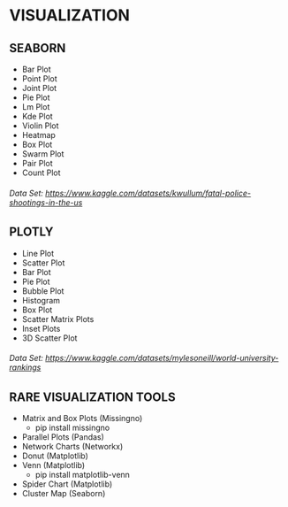 # VISUALIZATION

## SEABORN

* Bar Plot
* Point Plot
* Joint Plot
* Pie Plot
* Lm Plot
* Kde Plot
* Violin Plot
* Heatmap
* Box Plot
* Swarm Plot
* Pair Plot
* Count Plot

###### Data Set: https://www.kaggle.com/datasets/kwullum/fatal-police-shootings-in-the-us

## PLOTLY

* Line Plot
* Scatter Plot
* Bar Plot
* Pie Plot
* Bubble Plot
* Histogram
* Box Plot
* Scatter Matrix Plots
* Inset Plots
* 3D Scatter Plot

###### Data Set: https://www.kaggle.com/datasets/mylesoneill/world-university-rankings

## RARE VISUALIZATION TOOLS

* Matrix and Box Plots (Missingno)
    * pip install missingno
* Parallel Plots (Pandas)
* Network Charts (Networkx)
* Donut (Matplotlib)
* Venn (Matplotlib)
    * pip install matplotlib-venn
* Spider Chart (Matplotlib)
* Cluster Map (Seaborn)

